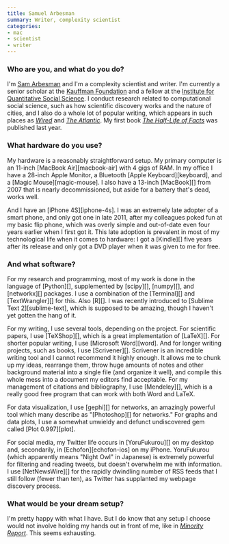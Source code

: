 ```yaml
---
title: Samuel Arbesman
summary: Writer, complexity scientist
categories:
- mac
- scientist
- writer
---
```


### Who are you, and what do you do?

I'm [Sam Arbesman](http://arbesman.net/ "Samuel's website.") and I'm a complexity scientist and writer. I'm currently a senior scholar at the [Kauffman Foundation](http://www.kauffman.org/ "The Kauffman Foundation.") and a fellow at the [Institute for Quantitative Social Science](http://www.iq.harvard.edu/ "The social science research department of Harvard."). I conduct research related to computational social science, such as how scientific discovery works and the nature of cities, and I also do a whole lot of popular writing, which appears in such places as [*Wired*](http://www.wired.com/wiredscience/socialdimension/ "Samuel's articles on Wired.") and [*The Atlantic*](http://www.theatlantic.com/samuel-arbesman/ "Samuel's articles in The Atlantic."). My first book [*The Half-Life of Facts*](http://halflifeoffacts.com/ "Samuel's book.") was published last year.

### What hardware do you use?

My hardware is a reasonably straightforward setup. My primary computer is an 11-inch [MacBook Air][macbook-air] with 4 gigs of RAM. In my office I have a 28-inch Apple Monitor, a Bluetooth [Apple Keyboard][keyboard], and a [Magic Mouse][magic-mouse]. I also have a 13-inch [MacBook][] from 2007 that is nearly decommissioned, but aside for a battery that's dead, works well.

And I have an [iPhone 4S][iphone-4s]. I was an extremely late adopter of a smart phone, and only got one in late 2011, after my colleagues poked fun at my basic flip phone, which was overly simple and out-of-date even four years earlier when I first got it. This late adoption is prevalent in most of my technological life when it comes to hardware: I got a [Kindle][] five years after its release and only got a DVD player when it was given to me for free.

### And what software?

For my research and programming, most of my work is done in the language of [Python][], supplemented by [scipy][], [numpy][], and [networkx][] packages. I use a combination of the [Terminal][] and [TextWrangler][] for this. Also [R][]. I was recently introduced to [Sublime Text 2][sublime-text], which is supposed to be amazing, though I haven't yet gotten the hang of it.

For my writing, I use several tools, depending on the project. For scientific papers, I use [TeXShop][], which is a great implementation of [LaTeX][]. For shorter popular writing, I use [Microsoft Word][word]. And for longer writing projects, such as books, I use [Scrivener][]. Scrivener is an incredible writing tool and I cannot recommend it highly enough. It allows me to chunk up my ideas, rearrange them, throw huge amounts of notes and other background material into a single file (and organize it well), and compile this whole mess into a document my editors find acceptable. For my management of citations and bibliography, I use [Mendeley][], which is a really good free program that can work with both Word and LaTeX.

For data visualization, I use [gephi][] for networks, an amazingly powerful tool which many describe as "[Photoshop][] for networks." For graphs and data plots, I use a somewhat unwieldy and defunct undiscovered gem called [Plot 0.997][plot].

For social media, my Twitter life occurs in [YoruFukurou][] on my desktop and, secondarily, in [Echofon][echofon-ios] on my iPhone. YoruFukurou (which apparently means "Night Owl" in Japanese) is extremely powerful for filtering and reading tweets, but doesn't overwhelm me with information. I use [NetNewsWire][] for the rapidly dwindling number of RSS feeds that I still follow (fewer than ten), as Twitter has supplanted my webpage discovery process.

### What would be your dream setup?

I'm pretty happy with what I have. But I do know that any setup I choose would not involve holding my hands out in front of me, like in [*Minority Report*](http://en.wikipedia.org/wiki/Minority_Report_(film) "A movie about precognition in the future."). This seems exhausting.